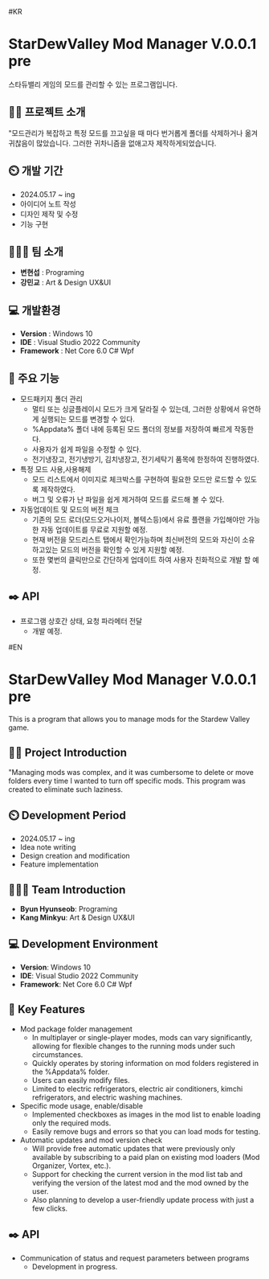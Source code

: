 #KR

# StarDewValley Mod Manager V.0.0.1 pre
스타듀밸리 게임의 모드를 관리할 수 있는 프로그램입니다.
## 👨‍🏫 프로젝트 소개
"모드관리가 복잡하고 특정 모드를 끄고싶을 때 마다 번거롭게 폴더를 삭제하거나 옮겨 귀찮음이 많았습니다. 그러한 귀차니즘을 없애고자 제작하게되었습니다.

## ⏲️ 개발 기간 
- 2024.05.17 ~ ing
- 아이디어 노트 작성
- 디자인 제작 및 수정
- 기능 구현
  
## 🧑‍🤝‍🧑 팀 소개
- **변현섭** : Programing
- **강민교** : Art & Design UX&UI

## 💻 개발환경
- **Version** : Windows 10
- **IDE** : Visual Studio 2022 Community
- **Framework** : Net Core 6.0 C# Wpf

## 📌 주요 기능
- 모드패키지 폴더 관리
  - 멀티 또는 싱글플레이시 모드가 크게 달라질 수 있는데, 그러한 상황에서 유연하게 실행되는 모드를 변경할 수 있다.
  - %Appdata% 폴더 내에 등록된 모드 폴더의 정보를 저장하여 빠르게 작동한다.
  - 사용자가 쉽게 파일을 수정할 수 있다.
  - 전기냉장고, 전기냉방기, 김치냉장고, 전기세탁기 품목에 한정하여 진행하였다.
- 특정 모드 사용,사용해제
   - 모드 리스트에서 이미지로 체크박스를 구현하여 필요한 모드만 로드할 수 있도록 제작하였다.
   - 버그 및 오류가 난 파일을 쉽게 제거하여 모드를 로드해 볼 수 있다.
- 자동업데이트 및 모드의 버전 체크
    - 기존의 모드 로더(모드오거나이저, 볼텍스등)에서 유료 플랜을 가입해야만 가능한 자동 업데이트를 무료로 지원할 예정.
    - 현재 버전을 모드리스트 탭에서 확인가능하며 최신버전의 모드와 자신이 소유하고있는 모드의 버전을 확인할 수 있게 지원할 예정.
    - 또한 몇번의 클릭만으로 간단하게 업데이트 하여 사용자 친화적으로 개발 할 예정.
      
## ✒️ API
- 프로그램 상호간 상태, 요청 파라메터 전달
    - 개발 예정.

#EN

# StarDewValley Mod Manager V.0.0.1 pre
This is a program that allows you to manage mods for the Stardew Valley game.
## 👨‍🏫 Project Introduction
"Managing mods was complex, and it was cumbersome to delete or move folders every time I wanted to turn off specific mods. This program was created to eliminate such laziness.

## ⏲️ Development Period
- 2024.05.17 ~ ing
- Idea note writing
- Design creation and modification
- Feature implementation
  
## 🧑‍🤝‍🧑 Team Introduction
- **Byun Hyunseob**: Programing
- **Kang Minkyu**: Art & Design UX&UI

## 💻 Development Environment
- **Version**: Windows 10
- **IDE**: Visual Studio 2022 Community
- **Framework**: Net Core 6.0 C# Wpf

## 📌 Key Features
- Mod package folder management
  - In multiplayer or single-player modes, mods can vary significantly, allowing for flexible changes to the running mods under such circumstances.
  - Quickly operates by storing information on mod folders registered in the %Appdata% folder.
  - Users can easily modify files.
  - Limited to electric refrigerators, electric air conditioners, kimchi refrigerators, and electric washing machines.
- Specific mode usage, enable/disable
  - Implemented checkboxes as images in the mod list to enable loading only the required mods.
  - Easily remove bugs and errors so that you can load mods for testing.
- Automatic updates and mod version check
  - Will provide free automatic updates that were previously only available by subscribing to a paid plan on existing mod loaders (Mod Organizer, Vortex, etc.).
  - Support for checking the current version in the mod list tab and verifying the version of the latest mod and the mod owned by the user.
  - Also planning to develop a user-friendly update process with just a few clicks.
      
## ✒️ API
- Communication of status and request parameters between programs
    - Development in progress.
